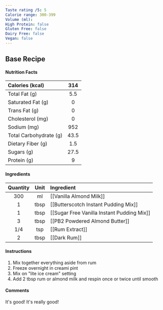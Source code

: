 ```yaml
---
Taste rating /5: 5
Calorie range: 300-399
Volume (ml):
High Protein: false
Gluten Free: false
Dairy Free: false
Vegan: false
---
```

## Base Recipe
#### Nutrition Facts
| Calories (kcal) | 314 |
| :-- | :--: |
| Total Fat (g) | 5.5 |
| Saturated Fat (g) | 0 |
| Trans Fat (g) | 0 |
| Cholesterol (mg) | 0 |
| Sodium (mg) | 952 |
| Total Carbohydrate (g) | 43.5 |
| Dietary Fiber (g) | 1.5 |
| Sugars (g) | 27.5 |
| Protein (g) | 9 |
#### Ingredients
| Quantity | Unit | Ingredient |
| :--: | :--: | :--- |
| 300 | ml | [[Vanilla Almond Milk]] |
| 1 | tbsp | [[Butterscotch Instant Pudding Mix]] |
| 1 | tbsp | [[Sugar Free Vanilla Instant Pudding Mix]] |
| 3 | tbsp | [[PB2 Powdered Almond Butter]] |
| 1/4 | tsp | [[Rum Extract]] |
| 2 | tbsp | [[Dark Rum]] |
#### Instructions

1. Mix together everything aside from rum
2. Freeze overnight in creami pint
3. Mix on "lite ice cream" setting
4. Add 2 tbsp rum or almond milk and respin once or twice until smooth

#### Comments

It's good! It's really good!